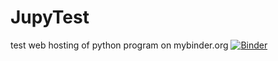 # JupyTest
test web hosting of python program on mybinder.org
[![Binder](https://mybinder.org/badge_logo.svg)](https://mybinder.org/v2/gh/stefanazzz/JupyTest/master/Slow)
